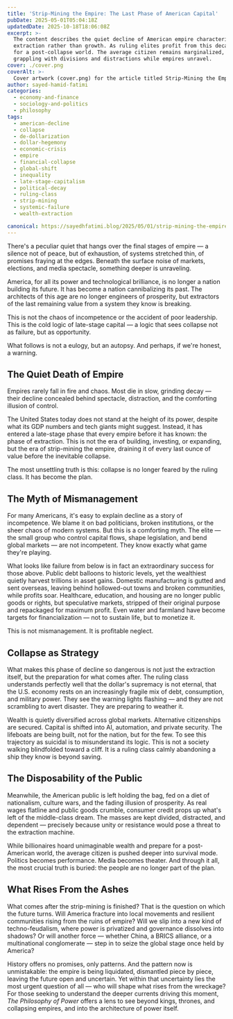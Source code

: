 ```yaml
---
title: 'Strip-Mining the Empire: The Last Phase of American Capital'
pubDate: 2025-05-01T05:04:18Z
updatedDate: 2025-10-18T18:06:08Z
excerpt: >-
  The content describes the quiet decline of American empire characterized by exhaustion and
  extraction rather than growth. As ruling elites profit from this decay, they strategically prepare
  for a post-collapse world. The average citizen remains marginalized, facing a future uncertain,
  grappling with divisions and distractions while empires unravel.
cover: ./cover.png
coverAlt: >-
  Cover artwork (cover.png) for the article titled Strip-Mining the Empire: The Last Phase of American Capital.
author: sayed-hamid-fatimi
categories:
  - economy-and-finance
  - sociology-and-politics
  - philosophy
tags:
  - american-decline
  - collapse
  - de-dollarization
  - dollar-hegemony
  - economic-crisis
  - empire
  - financial-collapse
  - global-shift
  - inequality
  - late-stage-capitalism
  - political-decay
  - ruling-class
  - strip-mining
  - systemic-failure
  - wealth-extraction

canonical: https://sayedhfatimi.blog/2025/05/01/strip-mining-the-empire-the-last-phase-of-american-capital/
---
```


There's a peculiar quiet that hangs over the final stages of empire — a silence not of peace, but of exhaustion, of systems stretched thin, of promises fraying at the edges. Beneath the surface noise of markets, elections, and media spectacle, something deeper is unraveling.

America, for all its power and technological brilliance, is no longer a nation building its future. It has become a nation cannibalizing its past. The architects of this age are no longer engineers of prosperity, but extractors of the last remaining value from a system they know is breaking.

This is not the chaos of incompetence or the accident of poor leadership.
This is the cold logic of late-stage capital — a logic that sees collapse not as failure, but as opportunity.

What follows is not a eulogy, but an autopsy. And perhaps, if we're honest, a warning.

## The Quiet Death of Empire

Empires rarely fall in fire and chaos. Most die in slow, grinding decay — their decline concealed behind spectacle, distraction, and the comforting illusion of control.

The United States today does not stand at the height of its power, despite what its GDP numbers and tech giants might suggest. Instead, it has entered a late-stage phase that every empire before it has known: the phase of extraction. This is not the era of building, investing, or expanding, but the era of strip-mining the empire, draining it of every last ounce of value before the inevitable collapse.

The most unsettling truth is this: collapse is no longer feared by the ruling class.
It has become the plan.

## The Myth of Mismanagement

For many Americans, it's easy to explain decline as a story of incompetence. We blame it on bad politicians, broken institutions, or the sheer chaos of modern systems. But this is a comforting myth. The elite — the small group who control capital flows, shape legislation, and bend global markets — are not incompetent. They know exactly what game they're playing.

What looks like failure from below is in fact an extraordinary success for those above. Public debt balloons to historic levels, yet the wealthiest quietly harvest trillions in asset gains. Domestic manufacturing is gutted and sent overseas, leaving behind hollowed-out towns and broken communities, while profits soar. Healthcare, education, and housing are no longer public goods or rights, but speculative markets, stripped of their original purpose and repackaged for maximum profit. Even water and farmland have become targets for financialization — not to sustain life, but to monetize it.

This is not mismanagement.
It is profitable neglect.

## Collapse as Strategy

What makes this phase of decline so dangerous is not just the extraction itself, but the preparation for what comes after. The ruling class understands perfectly well that the dollar's supremacy is not eternal, that the U.S. economy rests on an increasingly fragile mix of debt, consumption, and military power. They see the warning lights flashing — and they are not scrambling to avert disaster. They are preparing to weather it.

Wealth is quietly diversified across global markets. Alternative citizenships are secured. Capital is shifted into AI, automation, and private security. The lifeboats are being built, not for the nation, but for the few. To see this trajectory as suicidal is to misunderstand its logic. This is not a society walking blindfolded toward a cliff. It is a ruling class calmly abandoning a ship they know is beyond saving.

## The Disposability of the Public

Meanwhile, the American public is left holding the bag, fed on a diet of nationalism, culture wars, and the fading illusion of prosperity. As real wages flatline and public goods crumble, consumer credit props up what's left of the middle-class dream. The masses are kept divided, distracted, and dependent — precisely because unity or resistance would pose a threat to the extraction machine.

While billionaires hoard unimaginable wealth and prepare for a post-American world, the average citizen is pushed deeper into survival mode. Politics becomes performance. Media becomes theater. And through it all, the most crucial truth is buried: the people are no longer part of the plan.

## What Rises From the Ashes

What comes after the strip-mining is finished? That is the question on which the future turns. Will America fracture into local movements and resilient communities rising from the ruins of empire? Will we slip into a new kind of techno-feudalism, where power is privatized and governance dissolves into shadows? Or will another force — whether China, a BRICS alliance, or a multinational conglomerate — step in to seize the global stage once held by America?

History offers no promises, only patterns. And the pattern now is unmistakable: the empire is being liquidated, dismantled piece by piece, leaving the future open and uncertain. Yet within that uncertainty lies the most urgent question of all — who will shape what rises from the wreckage? For those seeking to understand the deeper currents driving this moment, *The Philosophy of Power* offers a lens to see beyond kings, thrones, and collapsing empires, and into the architecture of power itself.
